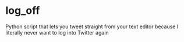 # log_off
Python script that lets you tweet straight from your text editor because I literally never want to log into Twitter again
